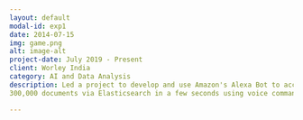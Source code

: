 ```yaml
---
layout: default
modal-id: exp1
date: 2014-07-15
img: game.png
alt: image-alt
project-date: July 2019 - Present
client: Worley India 
category: AI and Data Analysis
description: Led a project to develop and use Amazon's Alexa Bot to access a database of more than
300,000 documents via Elasticsearch in a few seconds using voice commands

---
```

